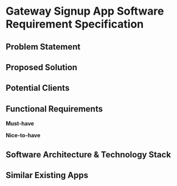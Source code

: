 # Gateway Signup App Software Requirement Specification

## Problem Statement


## Proposed Solution


## Potential Clients


## Functional Requirements 

**Must-have**


**Nice-to-have**



## Software Architecture & Technology Stack


## Similar Existing Apps

